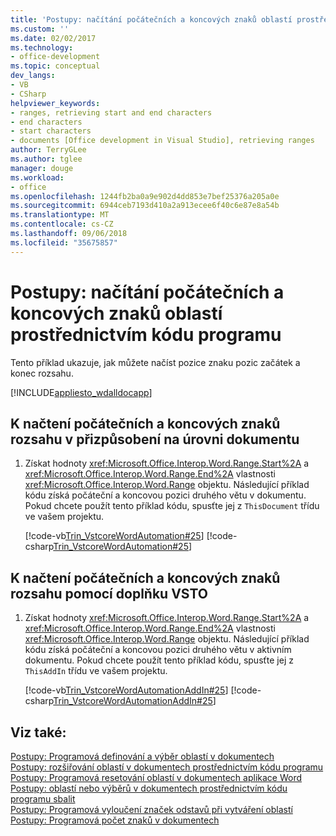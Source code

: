 ```yaml
---
title: 'Postupy: načítání počátečních a koncových znaků oblastí prostřednictvím kódu programu'
ms.custom: ''
ms.date: 02/02/2017
ms.technology:
- office-development
ms.topic: conceptual
dev_langs:
- VB
- CSharp
helpviewer_keywords:
- ranges, retrieving start and end characters
- end characters
- start characters
- documents [Office development in Visual Studio], retrieving ranges
author: TerryGLee
ms.author: tglee
manager: douge
ms.workload:
- office
ms.openlocfilehash: 1244fb2ba0a9e902d4dd853e7bef25376a205a0e
ms.sourcegitcommit: 6944ceb7193d410a2a913ecee6f40c6e87e8a54b
ms.translationtype: MT
ms.contentlocale: cs-CZ
ms.lasthandoff: 09/06/2018
ms.locfileid: "35675857"
---
```

# <a name="how-to-programmatically-retrieve-start-and-end-characters-in-ranges"></a>Postupy: načítání počátečních a koncových znaků oblastí prostřednictvím kódu programu
  Tento příklad ukazuje, jak můžete načíst pozice znaku pozic začátek a konec rozsahu.  
  
 [!INCLUDE[appliesto_wdalldocapp](../vsto/includes/appliesto-wdalldocapp-md.md)]  
  
## <a name="to-retrieve-start-and-end-characters-of-a-range-in-a-document-level-customization"></a>K načtení počátečních a koncových znaků rozsahu v přizpůsobení na úrovni dokumentu  
  
1.  Získat hodnoty <xref:Microsoft.Office.Interop.Word.Range.Start%2A> a <xref:Microsoft.Office.Interop.Word.Range.End%2A> vlastnosti <xref:Microsoft.Office.Interop.Word.Range> objektu. Následující příklad kódu získá počáteční a koncovou pozici druhého větu v dokumentu. Pokud chcete použít tento příklad kódu, spusťte jej z `ThisDocument` třídu ve vašem projektu.  
  
     [!code-vb[Trin_VstcoreWordAutomation#25](../vsto/codesnippet/VisualBasic/Trin_VstcoreWordAutomationVB/ThisDocument.vb#25)]
     [!code-csharp[Trin_VstcoreWordAutomation#25](../vsto/codesnippet/CSharp/Trin_VstcoreWordAutomationCS/ThisDocument.cs#25)]  
  
## <a name="to-retrieve-start-and-end-characters-of-a-range-by-using-a-vsto-add-in"></a>K načtení počátečních a koncových znaků rozsahu pomocí doplňku VSTO  
  
1.  Získat hodnoty <xref:Microsoft.Office.Interop.Word.Range.Start%2A> a <xref:Microsoft.Office.Interop.Word.Range.End%2A> vlastnosti <xref:Microsoft.Office.Interop.Word.Range> objektu. Následující příklad kódu získá počáteční a koncovou pozici druhého větu v aktivním dokumentu. Pokud chcete použít tento příklad kódu, spusťte jej z `ThisAddIn` třídu ve vašem projektu.  
  
     [!code-vb[Trin_VstcoreWordAutomationAddIn#25](../vsto/codesnippet/VisualBasic/Trin_VstcoreWordAutomationAddIn/ThisAddIn.vb#25)]
     [!code-csharp[Trin_VstcoreWordAutomationAddIn#25](../vsto/codesnippet/CSharp/Trin_VstcoreWordAutomationAddIn/ThisAddIn.cs#25)]  
  
## <a name="see-also"></a>Viz také:  
 [Postupy: Programová definování a výběr oblastí v dokumentech](../vsto/how-to-programmatically-define-and-select-ranges-in-documents.md)   
 [Postupy: rozšiřování oblastí v dokumentech prostřednictvím kódu programu](../vsto/how-to-programmatically-extend-ranges-in-documents.md)   
 [Postupy: Programová resetování oblastí v dokumentech aplikace Word](../vsto/how-to-programmatically-reset-ranges-in-word-documents.md)   
 [Postupy: oblastí nebo výběrů v dokumentech prostřednictvím kódu programu sbalit](../vsto/how-to-programmatically-collapse-ranges-or-selections-in-documents.md)   
 [Postupy: Programová vyloučení značek odstavů při vytváření oblastí](../vsto/how-to-programmatically-exclude-paragraph-marks-when-creating-ranges.md)   
 [Postupy: Programová počet znaků v dokumentech](../vsto/how-to-programmatically-count-characters-in-documents.md)  
  
  